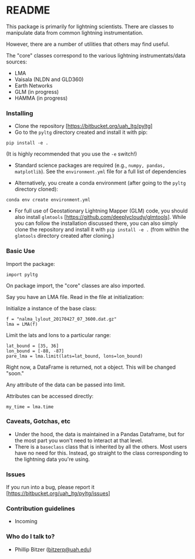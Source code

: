 # README #

This package is primarily for lightning scientists. There are classes to manipulate data from common lightning instrumentation.

However, there are a number of utilities that others may find useful.

The "core" classes correspond to the various lightning instrumentats/data sources:
- LMA
- Vaisala (NLDN and GLD360)
- Earth Networks
- GLM (in progress)
- HAMMA (in progress)

### Installing ###

* Clone the repository [https://bitbucket.org/uah_ltg/pyltg]
* Go to the `pyltg` directory created and install it with pip:
```
pip install -e .
```
(It is highly recommended that you use the `-e` switch!)

* Standard science packages are required (e.g., `numpy, pandas, matplotlib`).
See the `environment.yml` file for a full list of dependencies 

* Alternatively, you create a conda environment (after going to the `pyltg` 
directory cloned):
```
conda env create environment.yml
```
* For full use of Geostationary Lightning Mapper (GLM) code, you should also 
install `glmtools`  [https://github.com/deeplycloudy/glmtools]. While you
can follow the installation discussed there, you can also simply clone the 
repository and install it with `pip install -e .`  (from within
the `glmtools` directory created after cloning.)

### Basic Use ###

Import the package:
```
import pyltg
```
On package import, the "core" classes are also imported.

Say you have an LMA file. Read in the file at initialization:

Initialize a instance of the base class:
```
f = "nalma_lylout_20170427_07_3600.dat.gz"
lma = LMA(f)
```

Limit the lats and lons to a particular range: 
```
lat_bound = [35, 36]
lon_bound = [-88, -87]
pare_lma = lma.limit(lats=lat_bound, lons=lon_bound)
```
Right now, a DataFrame is returned, not a object. This will be changed "soon."

Any attribute of the data can be passed into limit. 

Attributes can be accessed directly:
```
my_time = lma.time
```


### Caveats, Gotchas, etc ###

* Under the hood, the data is maintained in a Pandas Dataframe, but for the most part you won't need to interact at that level.
* There is a `baseclass` class that is inherited by all the others. Most users have no need for this. Instead, go straight to the class corresponding to the lightning data you're using.

### Issues ###
If you run into a bug, please report it [https://bitbucket.org/uah_ltg/pyltg/issues]

### Contribution guidelines ###

* Incoming

### Who do I talk to? ###

* Phillip Bitzer (bitzerp@uah.edu)
